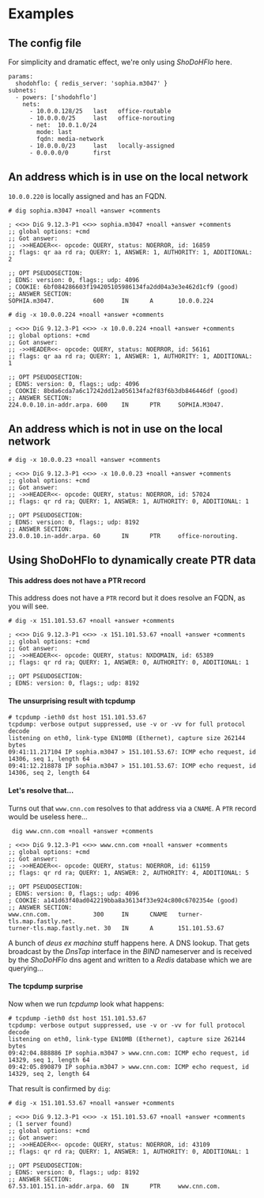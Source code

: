 # Examples

## The config file

For simplicity and dramatic effect, we're only using _ShoDoHFlo_ here.

```
params:
  shodohflo: { redis_server: 'sophia.m3047' }
subnets:
  - powers: ['shodohflo']
    nets:
      - 10.0.0.128/25   last   office-routable
      - 10.0.0.0/25     last   office-norouting
      - net:  10.0.1.0/24
        mode: last
        fqdn: media-network
      - 10.0.0.0/23     last   locally-assigned
      - 0.0.0.0/0       first
```

## An address which is in use on the local network

`10.0.0.220` is locally assigned and has an FQDN.

```
# dig sophia.m3047 +noall +answer +comments 

; <<>> DiG 9.12.3-P1 <<>> sophia.m3047 +noall +answer +comments
;; global options: +cmd
;; Got answer:
;; ->>HEADER<<- opcode: QUERY, status: NOERROR, id: 16859
;; flags: qr aa rd ra; QUERY: 1, ANSWER: 1, AUTHORITY: 1, ADDITIONAL: 2

;; OPT PSEUDOSECTION:
; EDNS: version: 0, flags:; udp: 4096
; COOKIE: 6bf084286603f194205105986134fa2dd04a3e3e462d1cf9 (good)
;; ANSWER SECTION:
SOPHIA.m3047.           600     IN      A       10.0.0.224

# dig -x 10.0.0.224 +noall +answer +comments

; <<>> DiG 9.12.3-P1 <<>> -x 10.0.0.224 +noall +answer +comments
;; global options: +cmd
;; Got answer:
;; ->>HEADER<<- opcode: QUERY, status: NOERROR, id: 56161
;; flags: qr aa rd ra; QUERY: 1, ANSWER: 1, AUTHORITY: 1, ADDITIONAL: 1

;; OPT PSEUDOSECTION:
; EDNS: version: 0, flags:; udp: 4096
; COOKIE: 8bda6cda7a6c17242dd12a056134fa2f83f6b3db846446df (good)
;; ANSWER SECTION:
224.0.0.10.in-addr.arpa. 600    IN      PTR     SOPHIA.M3047.
```

## An address which is not in use on the local network

```
# dig -x 10.0.0.23 +noall +answer +comments

; <<>> DiG 9.12.3-P1 <<>> -x 10.0.0.23 +noall +answer +comments
;; global options: +cmd
;; Got answer:
;; ->>HEADER<<- opcode: QUERY, status: NOERROR, id: 57024
;; flags: qr rd ra; QUERY: 1, ANSWER: 1, AUTHORITY: 0, ADDITIONAL: 1

;; OPT PSEUDOSECTION:
; EDNS: version: 0, flags:; udp: 8192
;; ANSWER SECTION:
23.0.0.10.in-addr.arpa. 60      IN      PTR     office-norouting.
```

## Using ShoDoHFlo to dynamically create PTR data

#### This address does not have a PTR record

This address does not have a `PTR` record but it does resolve an FQDN, as you will see.

```
# dig -x 151.101.53.67 +noall +answer +comments

; <<>> DiG 9.12.3-P1 <<>> -x 151.101.53.67 +noall +answer +comments
;; global options: +cmd
;; Got answer:
;; ->>HEADER<<- opcode: QUERY, status: NXDOMAIN, id: 65389
;; flags: qr rd ra; QUERY: 1, ANSWER: 0, AUTHORITY: 0, ADDITIONAL: 1

;; OPT PSEUDOSECTION:
; EDNS: version: 0, flags:; udp: 8192
```

#### The unsurprising result with tcpdump

```
# tcpdump -ieth0 dst host 151.101.53.67
tcpdump: verbose output suppressed, use -v or -vv for full protocol decode
listening on eth0, link-type EN10MB (Ethernet), capture size 262144 bytes
09:41:11.217104 IP sophia.m3047 > 151.101.53.67: ICMP echo request, id 14306, seq 1, length 64
09:41:12.218878 IP sophia.m3047 > 151.101.53.67: ICMP echo request, id 14306, seq 2, length 64
```

#### Let's resolve that...

Turns out that `www.cnn.com` resolves to that address via a `CNAME`. A `PTR` record would be useless here...

```
 dig www.cnn.com +noall +answer +comments                

; <<>> DiG 9.12.3-P1 <<>> www.cnn.com +noall +answer +comments
;; global options: +cmd
;; Got answer:
;; ->>HEADER<<- opcode: QUERY, status: NOERROR, id: 61159
;; flags: qr rd ra; QUERY: 1, ANSWER: 2, AUTHORITY: 4, ADDITIONAL: 5

;; OPT PSEUDOSECTION:
; EDNS: version: 0, flags:; udp: 4096
; COOKIE: a141d63f40ad042219bba8a36134f33e924c800c6702354e (good)
;; ANSWER SECTION:
www.cnn.com.            300     IN      CNAME   turner-tls.map.fastly.net.
turner-tls.map.fastly.net. 30   IN      A       151.101.53.67
```

A bunch of _deus ex machina_ stuff happens here. A DNS lookup. That gets broadcast by the _DnsTap_
interface in the _BIND_ nameserver and is received by the _ShoDoHFlo_ dns agent and written to a
_Redis_ database which we are querying...

#### The tcpdump surprise

Now when we run _tcpdump_ look what happens:

```
# tcpdump -ieth0 dst host 151.101.53.67
tcpdump: verbose output suppressed, use -v or -vv for full protocol decode
listening on eth0, link-type EN10MB (Ethernet), capture size 262144 bytes
09:42:04.888886 IP sophia.m3047 > www.cnn.com: ICMP echo request, id 14329, seq 1, length 64
09:42:05.890879 IP sophia.m3047 > www.cnn.com: ICMP echo request, id 14329, seq 2, length 64
```

That result is confirmed by `dig`:

```
# dig -x 151.101.53.67 +noall +answer +comments

; <<>> DiG 9.12.3-P1 <<>> -x 151.101.53.67 +noall +answer +comments
; (1 server found)
;; global options: +cmd
;; Got answer:
;; ->>HEADER<<- opcode: QUERY, status: NOERROR, id: 43109
;; flags: qr rd ra; QUERY: 1, ANSWER: 1, AUTHORITY: 0, ADDITIONAL: 1

;; OPT PSEUDOSECTION:
; EDNS: version: 0, flags:; udp: 8192
;; ANSWER SECTION:
67.53.101.151.in-addr.arpa. 60  IN      PTR     www.cnn.com.
```
